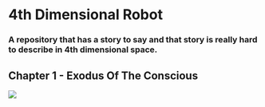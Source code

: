 # 4th Dimensional Robot
### A repository that has a story to say and that story is really hard to describe in 4th dimensional space.

## Chapter 1 - Exodus Of The Conscious
<img src="https://github.com/alinvdu/4th-dimensional-robot/blob/main/chapter-1/gifs/lonely_robot.gif" />
